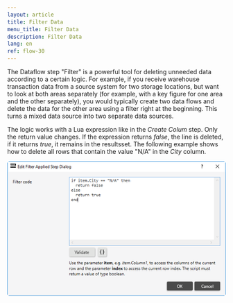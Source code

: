 ```yaml
---
layout: article
title: Filter Data
menu_title: Filter Data
description: Filter Data
lang: en
ref: flow-30
---
```

The Dataflow step "Filter" is a powerful tool for deleting unneeded data according to a certain logic. For example, if you receive warehouse transaction data from a source system for two storage locations, but want to look at both areas separately (for example, with a key figure for one area and the other separately), you would typically create two data flows and delete the data for the other area using a filter right at the beginning. This turns a mixed data source into two separate data sources. 

The logic works with a Lua expression like in the *Create Colum* step. Only the return value changes. If the expression returns *false*, the line is deleted, if it returns *true*, it remains in the resultsset. The following example shows how to delete all rows that contain the value "N/A" in the *City* column.

![Filer Column](/assets/images/dataflows/dataflows-filter01.png)

